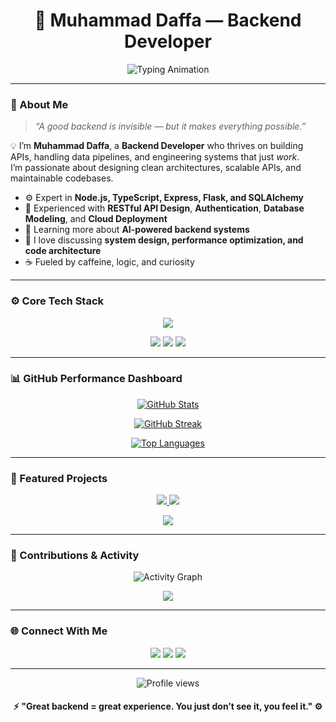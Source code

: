 <!-- ⚡️ Powerful GitHub Profile by Muhammad Daffa -->

<h1 align="center">🚀 Muhammad Daffa — Backend Developer</h1>

<p align="center">
  <img src="https://readme-typing-svg.herokuapp.com?font=JetBrains+Mono&weight=700&size=22&duration=2800&pause=800&color=00BFFF&center=true&vCenter=true&width=600&lines=Building+Reliable+Backends+⚙️;Designing+Scalable+APIs+🚀;Crafting+Logic+That+Empowers+Systems+💡;Turning+Ideas+Into+Automation+🤖" alt="Typing Animation" />
</p>

---

### 🧠 About Me

> *“A good backend is invisible — but it makes everything possible.”*

💡 I’m **Muhammad Daffa**, a **Backend Developer** who thrives on building APIs, handling data pipelines, and engineering systems that just *work*.  
I’m passionate about designing clean architectures, scalable APIs, and maintainable codebases.  

- ⚙️ Expert in **Node.js, TypeScript, Express, Flask, and SQLAlchemy**  
- 🧩 Experienced with **RESTful API Design**, **Authentication**, **Database Modeling**, and **Cloud Deployment**  
- 🧠 Learning more about **AI-powered backend systems**  
- 💬 I love discussing **system design, performance optimization, and code architecture**  
- ☕ Fueled by caffeine, logic, and curiosity  

---

### ⚙️ Core Tech Stack

<p align="center">
  <img src="https://skillicons.dev/icons?i=ts,nodejs,express,python,flask,prisma,mysql,mongodb,redis,linux,docker,postman,vscode" />
</p>

<p align="center">
  <img src="https://img.shields.io/badge/-RESTful%20API%20Design-%23007ACC?style=for-the-badge" />
  <img src="https://img.shields.io/badge/-Clean%20Architecture-%2300C3FF?style=for-the-badge" />
  <img src="https://img.shields.io/badge/-System%20Design-%2312100E?style=for-the-badge" />
</p>

---

### 📊 GitHub Performance Dashboard

<p align="center">
  <a href="https://github.com/muhammaddffa">
    <img src="https://github-readme-stats.vercel.app/api?username=muhammaddffa&show_icons=true&theme=react&hide_border=true&bg_color=0D1117&title_color=00BFFF&icon_color=00BFFF" alt="GitHub Stats" />
  </a>
</p>

<p align="center">
  <a href="https://github.com/muhammaddffa">
    <img src="https://github-readme-streak-stats.herokuapp.com/?user=muhammaddffa&theme=react&hide_border=true&background=0D1117&stroke=00BFFF&ring=00BFFF&fire=00BFFF" alt="GitHub Streak" />
  </a>
</p>

<p align="center">
  <a href="https://github.com/muhammaddffa">
    <img src="https://github-readme-stats.vercel.app/api/top-langs/?username=muhammaddffa&layout=compact&theme=react&hide_border=true&bg_color=0D1117&title_color=00BFFF" alt="Top Languages" />
  </a>
</p>

---

### 🧩 Featured Projects

<p align="center">
  <a href="https://github.com/muhammaddffa/auth-api">
    <img src="https://github-readme-stats.vercel.app/api/pin/?username=muhammaddffa&repo=auth-api&theme=react&hide_border=true&bg_color=0D1117&title_color=00BFFF" />
  </a>
  <a href="https://github.com/muhammaddffa/flask-ai-api">
    <img src="https://github-readme-stats.vercel.app/api/pin/?username=muhammaddffa&repo=flask-ai-api&theme=react&hide_border=true&bg_color=0D1117&title_color=00BFFF" />
  </a>
</p>

<p align="center">
  <a href="https://github.com/muhammaddffa/express-file-service">
    <img src="https://github-readme-stats.vercel.app/api/pin/?username=muhammaddffa&repo=express-file-service&theme=react&hide_border=true&bg_color=0D1117&title_color=00BFFF" />
  </a>
</p>

---

### 🧠 Contributions & Activity

<p align="center">
  <img src="https://github-readme-activity-graph.vercel.app/graph?username=muhammaddffa&theme=react-dark&hide_border=true&area=true" alt="Activity Graph" />
</p>

<p align="center">
  <img src="https://github-profile-trophy.vercel.app/?username=muhammaddffa&theme=onestar&no-frame=true&margin-w=15" />
</p>

---

### 🌐 Connect With Me

<p align="center">
  <a href="https://www.linkedin.com/in/daffa13/"><img src="https://img.shields.io/badge/LinkedIn-%230A66C2.svg?&style=for-the-badge&logo=linkedin&logoColor=white" /></a>
  <a href="https://instagram.com/muhm_dffa"><img src="https://img.shields.io/badge/Instagram-%23E4405F.svg?&style=for-the-badge&logo=instagram&logoColor=white" /></a>
  <a href="https://website-profile.netlify.app"><img src="https://img.shields.io/badge/Portfolio-%2312100E.svg?&style=for-the-badge&logo=netlify&logoColor=white" /></a>
</p>

---

<p align="center">
  <img src="https://komarev.com/ghpvc/?username=muhammaddffa&style=flat-square&color=00BFFF" alt="Profile views" />
</p>

<h4 align="center">⚡ "Great backend = great experience. You just don’t see it, you feel it." ⚙️</h4>
